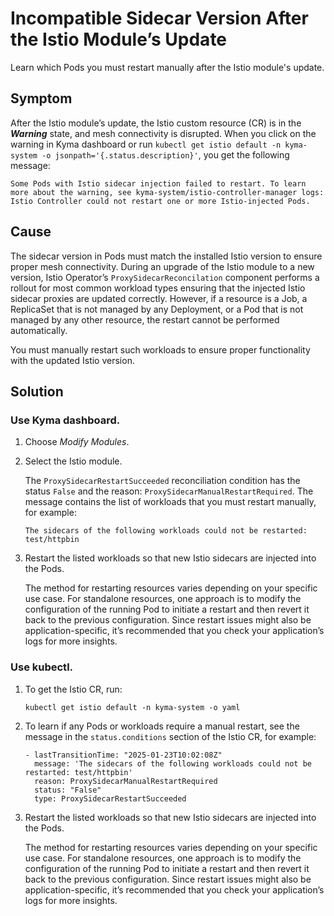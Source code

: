 <!-- loio31a52b9634a846f581a9dbe2afc61a5e -->

# Incompatible Sidecar Version After the Istio Module’s Update

Learn which Pods you must restart manually after the Istio module's update.



<a name="loio31a52b9634a846f581a9dbe2afc61a5e__section_rx5_mnd_5cc"/>

## Symptom

After the Istio module’s update, the Istio custom resource \(CR\) is in the ***Warning*** state, and mesh connectivity is disrupted. When you click on the warning in Kyma dashboard or run `kubectl get istio default -n kyma-system -o jsonpath='{.status.description}'`, you get the following message:

```
Some Pods with Istio sidecar injection failed to restart. To learn more about the warning, see kyma-system/istio-controller-manager logs: Istio Controller could not restart one or more Istio-injected Pods.

```



<a name="loio31a52b9634a846f581a9dbe2afc61a5e__section_t2b_nnd_5cc"/>

## Cause

The sidecar version in Pods must match the installed Istio version to ensure proper mesh connectivity. During an upgrade of the Istio module to a new version, Istio Operator’s `ProxySidecarReconcilation` component performs a rollout for most common workload types ensuring that the injected Istio sidecar proxies are updated correctly. However, if a resource is a Job, a ReplicaSet that is not managed by any Deployment, or a Pod that is not managed by any other resource, the restart cannot be performed automatically.

You must manually restart such workloads to ensure proper functionality with the updated Istio version.



<a name="loio31a52b9634a846f581a9dbe2afc61a5e__section_evb_l3g_xcc"/>

## Solution



### Use Kyma dashboard.

1.  Choose *Modify Modules*.
2.  Select the Istio module.

    The `ProxySidecarRestartSucceeded` reconciliation condition has the status `False` and the reason: `ProxySidecarManualRestartRequired`. The message contains the list of workloads that you must restart manually, for example:

    ```
    The sidecars of the following workloads could not be restarted: test/httpbin
    ```

3.  Restart the listed workloads so that new Istio sidecars are injected into the Pods.

    The method for restarting resources varies depending on your specific use case. For standalone resources, one approach is to modify the configuration of the running Pod to initiate a restart and then revert it back to the previous configuration. Since restart issues might also be application-specific, it’s recommended that you check your application’s logs for more insights.




### Use kubectl.

1.  To get the Istio CR, run:

    ```
    kubectl get istio default -n kyma-system -o yaml
    ```

2.  To learn if any Pods or workloads require a manual restart, see the message in the `status.conditions` section of the Istio CR, for example:

    ```
    - lastTransitionTime: "2025-01-23T10:02:08Z"
      message: 'The sidecars of the following workloads could not be restarted: test/httpbin'
      reason: ProxySidecarManualRestartRequired
      status: "False"
      type: ProxySidecarRestartSucceeded
    ```

3.  Restart the listed workloads so that new Istio sidecars are injected into the Pods.

    The method for restarting resources varies depending on your specific use case. For standalone resources, one approach is to modify the configuration of the running Pod to initiate a restart and then revert it back to the previous configuration. Since restart issues might also be application-specific, it’s recommended that you check your application’s logs for more insights.


